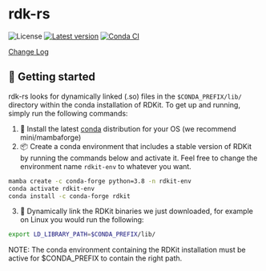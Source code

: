 # rdk-rs

![License](https://img.shields.io/badge/license-MIT%2FApache--2.0-blue)
[![Latest version](https://img.shields.io/crates/v/rdk.svg)](https://crates.io/crates/rdk)
[![Conda CI](https://github.com/jcathalina/rdk-rs/actions/workflows/conda-ci.yml/badge.svg)](https://github.com/jcathalina/rdk-rs/actions/workflows/conda-ci.yml)

[Change Log](https://github.com/jcathalina/rdk-rs/blob/main/CHANGELOG.md)

## :rocket: Getting started
rdk-rs looks for dynamically linked (.so) files in the `$CONDA_PREFIX/lib/` directory within the conda installation of RDKit. To get up and running, simply run the following commands:
<br>
1. :snake: Install the latest [conda](https://github.com/conda-forge/miniforge) distribution for your OS (we recommend mini/mambaforge)
2. :package: Create a conda environment that includes a stable version of RDKit by running the commands below and activate it. Feel free to change the environment name `rdkit-env` to whatever you want.
```bash
mamba create -c conda-forge python=3.8 -n rdkit-env
conda activate rdkit-env
conda install -c conda-forge rdkit 
```
3. :link: Dynamically link the RDKit binaries we just downloaded, for example on Linux you would run the following:
```bash
export LD_LIBRARY_PATH=$CONDA_PREFIX/lib/
```
NOTE: The conda environment containing the RDKit installation must be active for $CONDA_PREFIX to contain the right path.